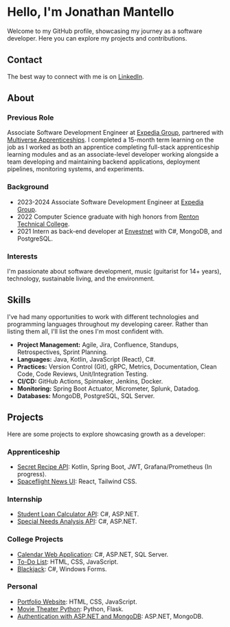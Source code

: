 # Hello, I'm Jonathan Mantello

Welcome to my GitHub profile, showcasing my journey as a software developer. Here you can explore my projects and contributions.

## Contact
The best way to connect with me is on [LinkedIn](https://www.linkedin.com/in/jonathan-mantello/).

## About

### Previous Role
Associate Software Development Engineer at [Expedia Group](https://www.expediagroup.com), partnered with [Multiverse Apprenticeships](https://www.multiverse.io/en-US/programs). I completed a 15-month term learning on the job as I worked as both an apprentice completing full-stack apprenticeship learning modules and as an associate-level developer working alongside a team developing and maintaining backend applications, deployment pipelines, monitoring systems, and experiments.

### Background
- 2023-2024 Associate Software Development Engineer at [Expedia Group](https://www.expediagroup.com).
- 2022 Computer Science graduate with high honors from [Renton Technical College](https://www.rtc.edu).
- 2021 Intern as back-end developer at [Envestnet](https://www.envestnet.com) with C#, MongoDB, and PostgreSQL.

### Interests
I'm passionate about software development, music (guitarist for 14+ years), technology, sustainable living, and the environment.

## Skills
I've had many opportunities to work with different technologies and programming languages throughout my developing career. Rather than listing them all, I'll list the ones I'm most confident with.

- **Project Management:** Agile, Jira, Confluence, Standups, Retrospectives, Sprint Planning.
- **Languages:** Java, Kotlin, JavaScript (React), C#.
- **Practices:** Version Control (Git), gRPC, Metrics, Documentation, Clean Code, Code Reviews, Unit/Integration Testing.
- **CI/CD:** GitHub Actions, Spinnaker, Jenkins, Docker.
- **Monitoring:** Spring Boot Actuator, Micrometer, Splunk, Datadog.
- **Databases:** MongoDB, PostgreSQL, SQL Server.

## Projects
Here are some projects to explore showcasing growth as a developer:

### Apprenticeship
- [Secret Recipe API](https://github.com/jm-multiverse/secret-recipe): Kotlin, Spring Boot, JWT, Grafana/Prometheus (In progress).
- [Spaceflight News UI](https://github.com/jm-multiverse/spaceflight-news): React, Tailwind CSS.

### Internship
- [Student Loan Calculator API](https://github.com/JMantello/Student-Loan-Calculator-API): C#, ASP.NET.
- [Special Needs Analysis API](https://github.com/JMantello/Special-Needs-Analysis-Calculator-API): C#, ASP.NET.

### College Projects
- [Calendar Web Application](https://github.com/JMantello/Calendar-Web-App): C#, ASP.NET, SQL Server.
- [To-Do List](https://github.com/JMantello/To-Do-List): HTML, CSS, JavaScript.
- [Blackjack](https://github.com/JMantello/Blackjack): C#, Windows Forms.

### Personal
- [Portfolio Website](https://jmantello.github.io/): HTML, CSS, JavaScript.
- [Movie Theater Python](https://github.com/JMantello/Movie-Theatre-Py): Python, Flask.
- [Authentication with ASP.NET and MongoDB](https://github.com/JMantello/Log-In-System-MongoDB): ASP.NET, MongoDB.
